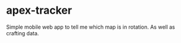 # apex-tracker
Simple mobile web app to tell me which map is in rotation. As well as crafting data.
